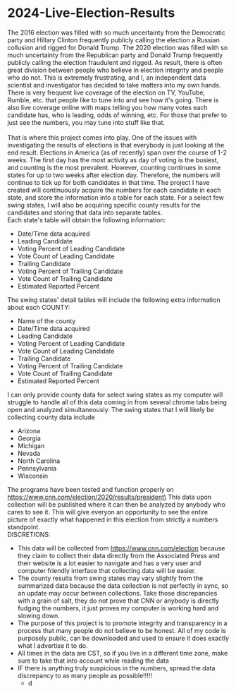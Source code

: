 # 2024-Live-Election-Results
The 2016 election was filled with so much uncertainty from the Democratic party and Hillary Clinton frequently publicly calling the election a Russian collusion and rigged for Donald Trump. The 2020 election was filled with so much uncertainty from the Republican party and Donald Trump frequently publicly calling the election fraudulent and rigged. As result, there is often great division between people who believe in election integrity and people who do not. This is extremely frustrating, and I, an independent data scientist and investigator has decided to take matters into my own hands. There is very frequent live coverage of the election on TV, YouTube, Rumble, etc. that people like to tune into and see how it's going. There is also live coverage online with maps telling you how many votes each candidate has, who is leading, odds of winning, etc. For those that prefer to just see the numbers, you may tune into stuff like that.\
\
That is where this project comes into play. One of the issues with investigating the results of elections is that everybody is just looking at the end result. Elections in America (as of recently) span over the course of 1-2 weeks. The first day has the most activity as day of voting is the busiest, and counting is the most prevalent. However, counting continues in some states for up to two weeks after election day. Therefore, the numbers will continue to tick up for both candidates in that time. The project I have created will continuously acquire the numbers for each candidate in each state, and store the information into a table for each state. For a select few swing states, I will also be acquiring specific county results for the candidates and storing that data into separate tables.\
Each state's table will obtain the following information:
- Date/Time data acquired
- Leading Candidate
- Voting Percent of Leading Candidate
- Vote Count of Leading Candidate
- Trailing Candidate
- Voting Percent of Trailing Candidate
- Vote Count of Trailing Candidate
- Estimated Reported Percent

<!-- end of the list -->

The swing states' detail tables will include the following extra information about each COUNTY:
- Name of the county
- Date/Time data acquired
- Leading Candidate
- Voting Percent of Leading Candidate
- Vote Count of Leading Candidate
- Trailing Candidate
- Voting Percent of Trailing Candidate
- Vote Count of Trailing Candidate
- Estimated Reported Percent

<!-- end of the list -->

I can only provide county data for select swing states as my computer will struggle to handle all of this data coming in from several chrome tabs being open and analyzed simultaneously. The swing states that I will likely be collecting county data include
- Arizona
- Georgia
- Michigan
- Nevada
- North Carolina
- Pennsylvania
- Wisconsin

<!-- end of the list -->

The programs have been tested and function properly on https://www.cnn.com/election/2020/results/president\
This data upon collection will be published where it can then be analyzed by anybody who cares to see it. This will give everyon an opportunity to see the entire picture of exactly what happened in this election from strictly a numbers standpoint. \
DISCRETIONS:
- This data will be collected from https://www.cnn.com/election because they claim to collect their data directly from the Associated Press and their website is a lot easier to navigate and has a very user and computer friendly interface that collecting data will be easier.
- The county results from swing states may vary slightly from the summarized data because the data collection is not perfectly in sync, so an update may occur between collections. Take those discrepancies with a grain of salt, they do not prove that CNN or anybody is directly fudging the numbers, it just proves my computer is working hard and slowing down.
- The purpose of this project is to promote integrity and transparency in a process that many people do not believe to be honest. All of my code is purposely public, can be downloaded and used to ensure it does exactly what I advertise it to do.
- All times in the data are CST, so if you live in a different time zone, make sure to take that into account while reading the data
- IF there is anything truly suspicious in the numbers, spread the data discrepancy to as many people as possible!!!!!
  - d
